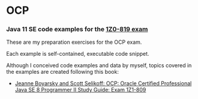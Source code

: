 # OCP 

### Java 11 SE code examples for the [1Z0-819 exam](https://education.oracle.com/java-se-11-developer/pexam_1Z0-819)

These are my preparation exercises for the OCP exam.

Each example is self-contained, executable code snippet.

Although I conceived code examples and data by myself, topics covered in the examples are created following this book:

- <a href="https://www.selikoff.net/java-ocp-8-programmer-ii-study-guide/">Jeanne Boyarsky and Scott Selikoff: OCP: Oracle Certified Professional Java SE 8 Programmer II Study Guide: Exam 1Z1-809</a>

